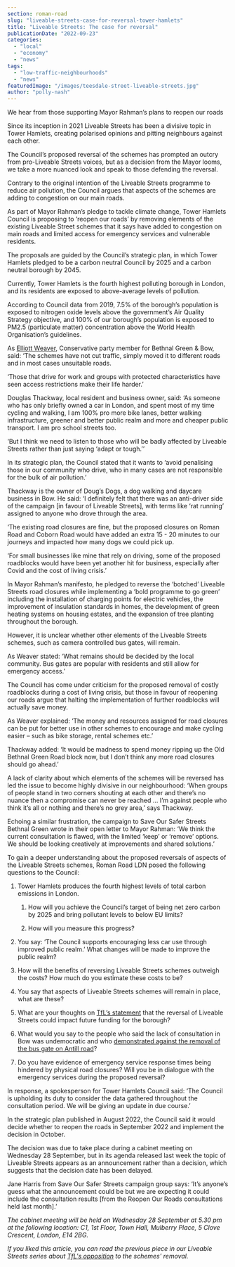 ```yaml
---
section: roman-road
slug: "liveable-streets-case-for-reversal-tower-hamlets"
title: "Liveable Streets: The case for reversal"
publicationDate: "2022-09-23"
categories: 
  - "local"
  - "economy"
  - "news"
tags: 
  - "low-traffic-neighbourhoods"
  - "news"
featuredImage: "/images/teesdale-street-liveable-streets.jpg"
author: "polly-nash"
---
```


We hear from those supporting Mayor Rahman’s plans to reopen our roads

Since its inception in 2021 Liveable Streets has been a divisive topic in Tower Hamlets, creating polarised opinions and pitting neighbours against each other.

The Council’s proposed reversal of the schemes has prompted an outcry from pro-Liveable Streets voices, but as a decision from the Mayor looms, we take a more nuanced look and speak to those defending the reversal. 

Contrary to the original intention of the Liveable Streets programme to reduce air pollution, the Council argues that aspects of the schemes are adding to congestion on our main roads. 

As part of Mayor Rahman’s pledge to tackle climate change, Tower Hamlets Council is proposing to ‘reopen our roads’ by removing elements of the existing Liveable Street schemes that it says have added to congestion on main roads and limited access for emergency services and vulnerable residents.

The proposals are guided by the Council’s strategic plan, in which Tower Hamlets pledged to be a carbon neutral Council by 2025 and a carbon neutral borough by 2045.

Currently, Tower Hamlets is the fourth highest polluting borough in London, and its residents are exposed to above-average levels of pollution. 

According to Council data from 2019, 7.5% of the borough’s population is exposed to nitrogen oxide levels above the government’s Air Quality Strategy objective, and 100% of our borough’s population is exposed to PM2.5 (particulate matter) concentration above the World Health Organisation’s guidelines. 

As [Elliott Weaver](https://romanroadlondon.com/may-elections-2022-tower-hamlets-mayoral-candidate-elliott-weaver-conservative/), Conservative party member for Bethnal Green & Bow, said: ‘The schemes have not cut traffic, simply moved it to different roads and in most cases unsuitable roads.

‘Those that drive for work and groups with protected characteristics have seen access restrictions make their life harder.’

Douglas Thackway, local resident and business owner, said: ‘As someone who has only briefly owned a car in London, and spent most of my time cycling and walking, I am 100% pro more bike lanes, better walking infrastructure, greener and better public realm and more and cheaper public transport. I am pro school streets too.

‘But I think we need to listen to those who will be badly affected by Liveable Streets rather than just saying ‘adapt or tough.’’

In its strategic plan, the Council stated that it wants to ‘avoid penalising those in our community who drive, who in many cases are not responsible for the bulk of air pollution.’ 

Thackway is the owner of Doug’s Dogs, a dog walking and daycare business in Bow. He said: ‘I definitely felt that there was an anti-driver side of the campaign \[in favour of Liveable Streets\], with terms like ‘rat running’ assigned to anyone who drove through the area.

‘The existing road closures are fine, but the proposed closures on Roman Road and Coborn Road would have added an extra 15 - 20 minutes to our journeys and impacted how many dogs we could pick up.

‘For small businesses like mine that rely on driving, some of the proposed roadblocks would have been yet another hit for business, especially after Covid and the cost of living crisis.’ 

In Mayor Rahman’s manifesto, he pledged to reverse the ‘botched’ Liveable Streets road closures while implementing a ‘bold programme to go green’ including the installation of charging points for electric vehicles, the improvement of insulation standards in homes, the development of green heating systems on housing estates, and the expansion of tree planting throughout the borough. 

However, it is unclear whether other elements of the Liveable Streets schemes, such as camera controlled bus gates, will remain. 

As Weaver stated: ‘What remains should be decided by the local community. Bus gates are popular with residents and still allow for emergency access.’ 

The Council has come under criticism for the proposed removal of costly roadblocks during a cost of living crisis, but those in favour of reopening our roads argue that halting the implementation of further roadblocks will actually save money. 

As Weaver explained: ‘The money and resources assigned for road closures can be put for better use in other schemes to encourage and make cycling easier – such as bike storage, rental schemes etc.’  

Thackway added: ‘It would be madness to spend money ripping up the Old Bethnal Green Road block now, but I don’t think any more road closures should go ahead.’ 

A lack of clarity about which elements of the schemes will be reversed has led the issue to become highly divisive in our neighbourhood: ‘When groups of people stand in two corners shouting at each other and there’s no nuance then a compromise can never be reached … I’m against people who think it’s all or nothing and there’s no grey area,’ says Thackway.  

Echoing a similar frustration, the campaign to Save Our Safer Streets Bethnal Green wrote in their open letter to Mayor Rahman: ‘We think the current consultation is flawed, with the limited ‘keep’ or ‘remove’ options. We should be looking creatively at improvements and shared solutions.’ 

To gain a deeper understanding about the proposed reversals of aspects of the Liveable Streets schemes, Roman Road LDN posed the following questions to the Council: 

1. Tower Hamlets produces the fourth highest levels of total carbon emissions in London.
    1. How will you achieve the Council’s target of being net zero carbon by 2025 and bring pollutant levels to below EU limits? 
    
    3. How will you measure this progress?

3. You say: ‘The Council supports encouraging less car use through improved public realm.’ What changes will be made to improve the public realm? 

5. How will the benefits of reversing Liveable Streets schemes outweigh the costs? How much do you estimate these costs to be? 

7. You say that aspects of Liveable Streets schemes will remain in place, what are these?

9. What are your thoughts on [TfL’s statement](https://romanroadlondon.com/liveable-streets-reversal-threatens-tfl-funding-tower-hamlets/) that the reversal of Liveable Streets could impact future funding for the borough? 

11. What would you say to the people who said the lack of consultation in Bow was undemocratic and who [demonstrated against the removal of the bus gate on Antill road](https://romanroadlondon.com/antill-road-bow-liveable-streets-protest/)? 

13. Do you have evidence of emergency service response times being hindered by physical road closures? Will you be in dialogue with the emergency services during the proposed reversal?

In response, a spokesperson for Tower Hamlets Council said: ‘The Council is upholding its duty to consider the data gathered throughout the consultation period. We will be giving an update in due course.’ 

In the strategic plan published in August 2022, the Council said it would decide whether to reopen the roads in September 2022 and implement the decision in October. 

The decision was due to take place during a cabinet meeting on Wednesday 28 September, but in its agenda released last week the topic of Liveable Streets appears as an announcement rather than a decision, which suggests that the decision date has been delayed. 

Jane Harris from Save Our Safer Streets campaign group says: ‘It’s anyone’s guess what the announcement could be but we are expecting it could include the consultation results \[from the Reopen Our Roads consultations held last month\].’ 

_The cabinet meeting will be held on Wednesday 28 September at 5.30 pm at the following location: C1, 1st Floor, Town Hall, Mulberry Place, 5 Clove Crescent, London, E14 2BG._

_If you liked this article, you can read the previous piece in our Liveable Streets series about_ [_TfL's_ _opposition_](https://romanroadlondon.com/liveable-streets-reversal-threatens-tfl-funding-tower-hamlets/) _to the schemes' removal._


